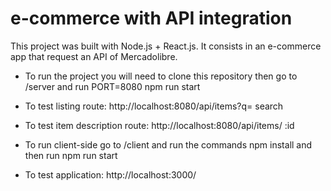 # e-commerce with API integration

This project was built with Node.js + React.js. It consists in an e-commerce app that request an API of Mercadolibre.

- To run the project you will need to clone this repository then go to /server
and run PORT=8080 npm run start

- To test listing route: http://localhost:8080/api/items?q= search

- To test item description route: http://localhost:8080/api/items/ :id

- To run client-side go to /client and run the commands npm install and then run npm run start

- To test application: http://localhost:3000/
